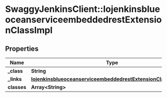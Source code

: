 # SwaggyJenkinsClient::IojenkinsblueoceanserviceembeddedrestExtensionClassImpl

## Properties
Name | Type | Description | Notes
------------ | ------------- | ------------- | -------------
**_class** | **String** |  | [optional] 
**_links** | [**IojenkinsblueoceanserviceembeddedrestExtensionClassImplLinks**](IojenkinsblueoceanserviceembeddedrestExtensionClassImplLinks.md) |  | [optional] 
**classes** | **Array&lt;String&gt;** |  | [optional] 


